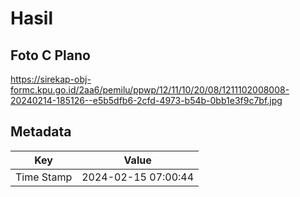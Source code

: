 # Hasil

## Foto C Plano

https://sirekap-obj-formc.kpu.go.id/2aa6/pemilu/ppwp/12/11/10/20/08/1211102008008-20240214-185126--e5b5dfb6-2cfd-4973-b54b-0bb1e3f9c7bf.jpg


## Metadata

| Key        | Value               |
| ---------- | ------------------- |
| Time Stamp | 2024-02-15 07:00:44 |



